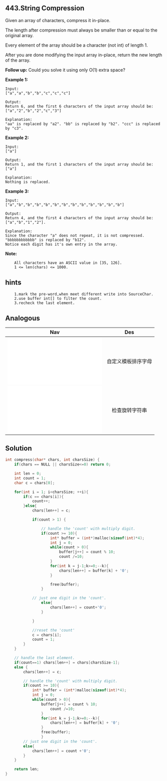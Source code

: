 ## 443.String Compression

Given an array of characters, compress it in-place.

The length after compression must always be smaller than or equal to the original array.

Every element of the array should be a character (not int) of length 1.

After you are done modifying the input array in-place, return the new length of the array.

**Follow up:**
Could you solve it using only O(1) extra space?

**Example 1:**
```
Input:
["a","a","b","b","c","c","c"]

Output:
Return 6, and the first 6 characters of the input array should be: ["a","2","b","2","c","3"]

Explanation:
"aa" is replaced by "a2". "bb" is replaced by "b2". "ccc" is replaced by "c3".
```
**Example 2:**
```
Input:
["a"]

Output:
Return 1, and the first 1 characters of the input array should be: ["a"]

Explanation:
Nothing is replaced.
```
**Example 3:**
```
Input:
["a","b","b","b","b","b","b","b","b","b","b","b","b"]

Output:
Return 4, and the first 4 characters of the input array should be: ["a","b","1","2"].

Explanation:
Since the character "a" does not repeat, it is not compressed. "bbbbbbbbbbbb" is replaced by "b12".
Notice each digit has it's own entry in the array.
```

**Note:**
```
    All characters have an ASCII value in [35, 126].
    1 <= len(chars) <= 1000.
```

## hints
```
    1.mark the pre-word,when meet different write into SourceChar.
    2.use buffer int[] to filter the count.
    3.recheck the last element.
```

## Analogous
|                         Nav               |                   Des            |
| :----------------------------------------:|:--------------------------------:|
| ![customSortString](../../medium/791/customSortString.md)|自定义模板排序字母 |
| ![rotateString](rotateString.md)         |检查旋转字符串                     |


## Solution
``` c
int compress(char* chars, int charsSize) {
    if(chars == NULL || charsSize<=0) return 0;

    int len = 0;
    int count = 1;
    char c = chars[0];

    for(int i = 1; i<charsSize; ++i){
        if(c == chars[i]){
            count++;
        }else{
            chars[len++] = c;

            if(count > 1) {

                // handle the 'count' with multiply digit.
                if(count >= 10){
                    int* buffer = (int*)malloc(sizeof(int)*4);
                    int j = 0;
                    while(count > 0){
                        buffer[j++] = count % 10;
                        count /=10;
                    }
                    for(int k = j-1;k>=0;--k){
                        chars[len++] = buffer[k] + '0';
                    }

                    free(buffer);
                }

            // just one digit in the 'count'.
                else{
                    chars[len++] = count+'0';
                }

            }

            //reset the 'count'
            c = chars[i];
            count = 1;
        }
    }

    // handle the last element.
    if(count==1) chars[len++] = chars[charsSize-1];
    else {
        chars[len++] = c;

        // handle the 'count' with multiply digit.
        if(count >= 10){
            int* buffer = (int*)malloc(sizeof(int)*4);
            int j = 0;
            while(count > 0){
                buffer[j++] = count % 10;
                    count /=10;
                }
                for(int k = j-1;k>=0;--k){
                    chars[len++] = buffer[k] + '0';
                }
                free(buffer);
                }
        // just one digit in the 'count'.
        else{
            chars[len++] = count +'0';
        }
    }

    return len;
}
```